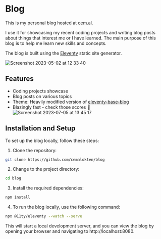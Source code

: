 # Blog

This is my personal blog hosted at [cem.al](https://cem.al).

I use it for showcasing my recent coding projects and writing blog posts about things that interest me or I have learned. The main purpose of this blog is to help me learn new skills and concepts.

The blog is built using the [Eleventy](https://www.11ty.dev/) static site generator.

![Screenshot 2023-05-02 at 12 33 40](https://user-images.githubusercontent.com/60609268/235654948-508f5320-d7af-468a-8034-26b6dd34e6bf.png)

## Features

- Coding projects showcase
- Blog posts on various topics
- Theme: Heavily modified version of [eleventy-base-blog](https://github.com/11ty/eleventy-base-blog)
- Blazingly fast - check those scores 🫠
  ![Screenshot 2023-07-05 at 13 45 17](https://github.com/cemalokten/blog/assets/60609268/b9c5bd70-5ae6-4065-a7ab-22920b256e18)

## Installation and Setup

To set up the blog locally, follow these steps:

1. Clone the repository:

```bash
git clone https://github.com/cemalokten/blog
```

2. Change to the project directory:

```bash
cd blog
```

3. Install the required dependencies:

```bash
npm install
```

4. To run the blog locally, use the following command:

```bash
npx @11ty/eleventy --watch --serve
```

This will start a local development server, and you can view the blog by opening your browser and navigating to http://localhost:8080.
